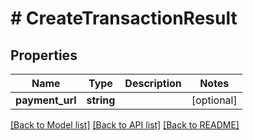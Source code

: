 # # CreateTransactionResult

## Properties

Name | Type | Description | Notes
------------ | ------------- | ------------- | -------------
**payment_url** | **string** |  | [optional]

[[Back to Model list]](../../README.md#models) [[Back to API list]](../../README.md#endpoints) [[Back to README]](../../README.md)
